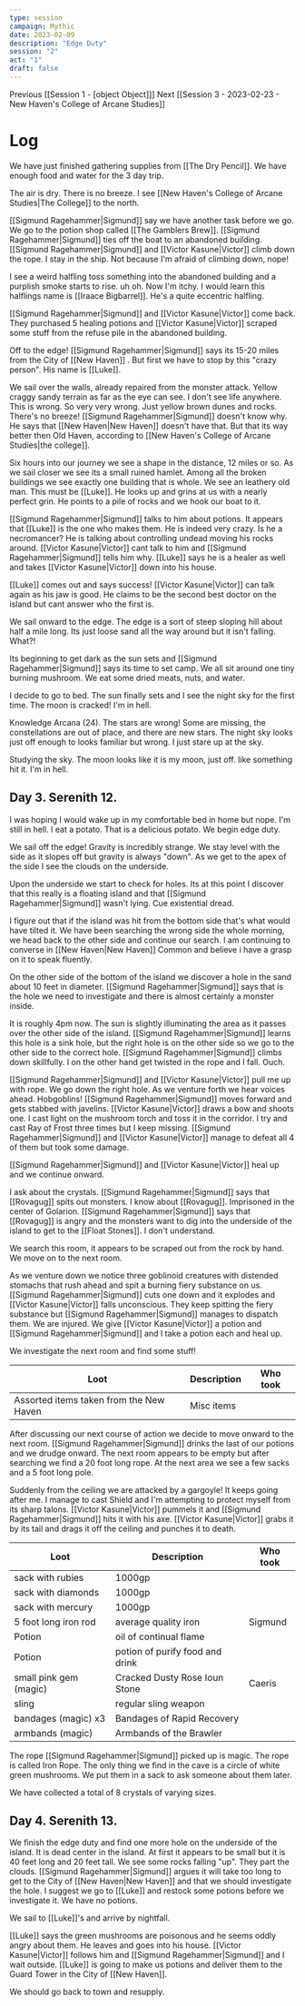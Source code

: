```yaml
---
type: session
campaign: Mythic
date: 2023-02-09
description: "Edge Duty"
session: "2"
act: "1"
draft: false
---
```

Previous [[Session 1 - [object Object]]]
Next [[Session 3 - 2023-02-23 - New Haven's College of Arcane Studies]]

# Log
We have just finished gathering supplies from [[The Dry Pencil]]. We have enough food and water for the 3 day trip. 

The air is dry. There is no breeze. I see [[New Haven's College of Arcane Studies|The College]] to the north. 

[[Sigmund Ragehammer|Sigmund]] say we have another task before we go. We go to the potion shop called [[The Gamblers Brew]]. [[Sigmund Ragehammer|Sigmund]] ties off the boat to an abandoned building. [[Sigmund Ragehammer|Sigmund]] and [[Victor Kasune|Victor]] climb down the rope. I stay in the ship. Not because I'm afraid of climbing down, nope!

I see a weird halfling toss something into the abandoned building and a purplish smoke starts to rise. uh oh. Now I'm itchy. I would learn this halflings name is [[Iraace Bigbarrel]]. He's a quite eccentric halfling.

[[Sigmund Ragehammer|Sigmund]] and [[Victor Kasune|Victor]] come back. They purchased 5 healing potions and [[Victor Kasune|Victor]] scraped some stuff from the refuse pile in the abandoned building. 

Off to the edge! [[Sigmund Ragehammer|Sigmund]] says its 15-20 miles from the City of [[New Haven]] . But first we have to stop by this "crazy person". His name is [[Luke]]. 

We sail over the walls, already repaired from the monster attack. Yellow craggy sandy terrain as far as the eye can see. I don't see life anywhere. This is wrong. So very very wrong. Just yellow brown dunes and rocks. There's no breeze! [[Sigmund Ragehammer|Sigmund]] doesn't know why. He says that [[New Haven|New Haven]] doesn't have that. But that its way better then Old Haven, according to [[New Haven's College of Arcane Studies|the college]]. 

Six hours into our journey we see a shape in the distance, 12 miles or so. As we sail closer we see its a small ruined hamlet. Among all the broken buildings we see exactly one building  that is whole. We see an leathery old man. This must be [[Luke]]. He looks up and grins at us with a nearly perfect grin. He points to a pile of rocks and we hook our boat to it. 

[[Sigmund Ragehammer|Sigmund]] talks to him about potions. It appears that [[Luke]] is the one who makes them. He is indeed very crazy. Is he a necromancer? He is talking about controlling undead moving his rocks around. [[Victor Kasune|Victor]] cant talk to him and [[Sigmund Ragehammer|Sigmund]] tells him why. [[Luke]] says he is a healer as well and takes [[Victor Kasune|Victor]] down into his house.

[[Luke]] comes out and says success! [[Victor Kasune|Victor]] can talk again as his jaw is good. He claims to be the second best doctor on the island but cant answer who the first is. 

We sail onward to the edge. The edge is a sort of steep sloping hill about half a mile long. Its just loose sand all the way around but it isn't falling. What?! 

Its beginning to get dark as the sun sets and [[Sigmund Ragehammer|Sigmund]] says its time to set camp. We all sit around one tiny burning mushroom. We eat some dried meats, nuts, and water.

I decide to go to bed. The sun finally sets and I see the night sky for the first time. The moon is cracked! I'm in hell.

Knowledge Arcana (24). The stars are wrong! Some are missing, the constellations are out of place, and there are new stars. The night sky looks just off enough to looks familiar but wrong. I just stare up at the sky.

Studying the sky. The moon looks like it is my moon, just off. like something hit it. I'm in hell.

## Day 3. Serenith 12.
I was hoping I would wake up in my comfortable bed in home but nope. I'm still in hell. I eat a potato. That is a delicious potato. We begin edge duty.

We sail off the edge! Gravity is incredibly strange. We stay level with the side as it slopes off but gravity is always "down". As we get to the apex of the side I see the clouds on the underside. 

Upon the underside we start to check for holes. Its at this point I discover that this really is a floating island and that [[Sigmund Ragehammer|Sigmund]] wasn't lying. Cue existential dread. 

I figure out that if the island was hit from the bottom side that's what would have tilted it. We have been searching the wrong side the whole morning, we head back to the other side and continue our search. I am continuing to converse in [[New Haven|New Haven]] Common and believe i have a grasp on it to speak fluently.

On the other side of the bottom of the island we discover a hole in the sand about 10 feet in diameter. [[Sigmund Ragehammer|Sigmund]] says that is the hole we need to investigate and there is almost certainly a monster inside.

It is roughly 4pm now. The sun is slightly illuminating the area as it passes over the other side of the island. [[Sigmund Ragehammer|Sigmund]] learns this hole is a sink hole, but the right hole is on the other side so we go to the other side to the correct hole. [[Sigmund Ragehammer|Sigmund]] climbs down skillfully. I on the other hand get twisted in the rope and I fall. Ouch.

[[Sigmund Ragehammer|Sigmund]] and [[Victor Kasune|Victor]] pull me up with rope. We go down the right hole. As we venture forth we hear voices ahead. Hobgoblins! [[Sigmund Ragehammer|Sigmund]] moves forward and gets stabbed with javelins. [[Victor Kasune|Victor]] draws a bow and shoots one. I cast light on the mushroom torch and toss it in the corridor. I try and cast Ray of Frost three times but I keep missing. [[Sigmund Ragehammer|Sigmund]] and [[Victor Kasune|Victor]] manage to defeat all 4 of them but took some damage.

[[Sigmund Ragehammer|Sigmund]] and [[Victor Kasune|Victor]] heal up and we continue onward. 

I ask about the crystals. [[Sigmund Ragehammer|Sigmund]] says that [[Rovagug]] spits out monsters. I know about [[Rovagug]]. Imprisoned in the center of Golarion. [[Sigmund Ragehammer|Sigmund]] says that [[Rovagug]] is angry and the monsters want to dig into the underside of the island to get to the [[Float Stones]]. I don't understand. 

We search this room, it appears to be scraped out from the rock by hand. We move on to the next room.

As we venture down we notice three goblinoid creatures with distended stomachs that rush ahead and spit a burning fiery substance on us. [[Sigmund Ragehammer|Sigmund]] cuts one down and it explodes and [[Victor Kasune|Victor]] falls unconscious. They keep spitting the fiery substance but [[Sigmund Ragehammer|Sigmund]] manages to dispatch them. We are injured. We give [[Victor Kasune|Victor]] a potion and [[Sigmund Ragehammer|Sigmund]] and I take a potion each and heal up.

We investigate the next room and find some stuff!

| Loot                                    | Description | Who took |
| --------------------------------------- | ----------- | -------- |
| Assorted items taken from the New Haven | Misc items  |          |

After discussing our next course of action we decide to move onward to the next room. [[Sigmund Ragehammer|Sigmund]] drinks the last of our potions and we drudge onward. The next room appears to be empty but after searching we find a 20 foot long rope. At the next area we see a few sacks and a 5 foot long pole.

Suddenly from the ceiling we are attacked by a gargoyle! It keeps going after me. I manage to cast Shield and I'm attempting to protect myself from its sharp talons. [[Victor Kasune|Victor]] pummels it and [[Sigmund Ragehammer|Sigmund]] hits it with his axe. [[Victor Kasune|Victor]] grabs it by its tail and drags it off the ceiling and punches it to death. 

| Loot                   | Description                     | Who took |
| ---------------------- | ------------------------------- | -------- |
| sack with rubies       | 1000gp                          |          |
| sack with diamonds     | 1000gp                          |          |
| sack with mercury      | 1000gp                          |          |
| 5 foot long iron rod   | average quality iron            | Sigmund  |
| Potion                 | oil of continual flame          |          |
| Potion                 | potion of purify food and drink |          |
| small pink gem (magic) | Cracked Dusty Rose Ioun Stone   | Caeris   |
| sling                  | regular sling weapon            |          |
| bandages (magic) x3    | Bandages of Rapid Recovery      |          |
| armbands (magic)       | Armbands of the Brawler         |          |

The rope [[Sigmund Ragehammer|Sigmund]] picked up is magic. The rope is called Iron Rope. The only thing we find in the cave is a circle of white green mushrooms. We put them in a sack to ask someone about them later.

We have collected a total of 8 crystals of varying sizes.

## Day 4. Serenith 13.

We finish the edge duty and find one more hole on the underside of the island. It is dead center in the island. At first it appears to be small but it is 40 feet long and 20 feet tall. We see some rocks falling "up". They part the clouds. [[Sigmund Ragehammer|Sigmund]] argues it will take too long to get to the City of [[New Haven|New Haven]] and that we should investigate the hole. I suggest we go to [[Luke]] and restock some potions before we investigate it. We have no potions.

We sail to [[Luke]]'s and arrive by nightfall. 

[[Luke]] says the green mushrooms are poisonous and he seems oddly angry about them. He leaves and goes into his house. [[Victor Kasune|Victor]] follows him and [[Sigmund Ragehammer|Sigmund]] and I wait outside. [[Luke]] is going to make us potions and deliver them to the Guard Tower in the City of [[New Haven]].

We should go back to town and resupply.



